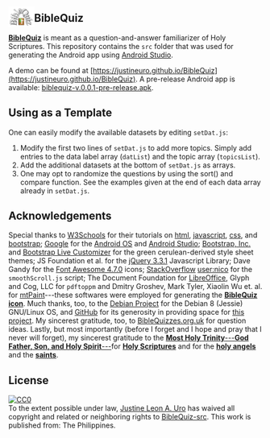 ## <img alt="BQ Logo" src="BQ-2.png" style="margin-bottom: -5px" height="40" width="51" valign="bottom"/>**BibleQuiz**

[**BibleQuiz**](https://justineuro.github.io) is meant as a question-and-answer familiarizer of Holy Scriptures.  This repository contains the `src` folder that was used for generating the Android app using [Android Studio](https://developer.android.com/studio/index.html).

A demo can be found at [https://justineuro.github.io/BibleQuiz](https://justineuro.github.io/BibleQuiz).  A pre-release Android app is available: [biblequiz-v.0.0.1-pre-release.apk](https://github.com/justineuro/BibleQuiz/releases/download/pre-release-v.0.0.1/biblequiz-v.0.0.1-pre-release.apk).

## Using as a Template
One can easily modify the available datasets by editing `setDat.js`:

1. Modify the first two lines of `setDat.js` to add more topics.  Simply add entries to the data label array (`datList`) and the topic array (`topicsList`).
2. Add the additional datasets at the bottom of `setDat.js` as arrays.
3. One may opt to randomize the questions by using the sort() and compare function.  See the examples given at the end of each data array already in `setDat.js`.

## Acknowledgements
Special thanks to [W3Schools](https://www.w3schools.com/) for their tutorials on [html](https://www.w3schools.com/html), [javascript](https://www.w3schools.com/js), [css](https://www.w3schools.com/css), and [bootstrap](https://www.w3schools.com/bootstrap);  [Google](https://www.google.com) for the [Android OS](https://en.wikipedia.org/wiki/Android_(operating_system)) and [Android Studio](https://developer.android.com/studio/index.html); [Bootstrap, Inc.](http://getbootstrap.com) and [Bootstrap Live Customizer](https://www.bootstrap-live-customizer.com) for the green cerulean-derived style sheet themes; JS Foundation et al. for the [jQuery 3.3.1](https://jquery.com/) Javascript Library; Dave Gandy for the [Font Awesome 4.7.0](http://fontawesome.io) icons; [StackOverflow](https://stackoverflow.com/questions/18071046/smooth-scroll-to-specific-div-on-click) [user:nico](https://stackoverflow.com/users/2654866/nico) for the `smoothScroll.js` script; The Document Foundation for [LibreOffice](https://www.libreoffice.org/en), Glyph and Cog, LLC for `pdftoppm` and Dmitry Groshev, Mark Tyler, Xiaolin Wu et. al. for [mtPaint](http://mtpaint.sourceforge.net/)---these softwares were employed for generating the [**BibleQuiz**](https://justineuro.github.io/BibleQuiz) [**icon**](BQ-2.png).  Much thanks, too, to the [Debian Project](https://www.debian.org) for the Debian 8 (Jessie) GNU/Linux OS, and [GitHub](https://github.com) for its generosity in providing space for [this project](https://github.com/justineuro/BibleQuiz-src).  My sincerest gratitude, too, to [BibleQuizzes.org.uk](http://www.biblequizzes.org.uk/) for question ideas. Lastly, but most importantly (before I forget and I hope and pray that I never will forget), my sincerest gratitude to the [**Most Holy Trinity**---**God Father, Son, and Holy Spirit**---](https://en.wikipedia.org/wiki/Trinity)for [**Holy Scriptures**](https://en.wikipedia.org/wiki/Bible) and for the [**holy angels**](https://en.wikipedia.org/wiki/Angel) and the [**saints**](https://en.wikipedia.org/wiki/Saint).  


## License
<p xmlns:dct="http://purl.org/dc/terms/" xmlns:vcard="http://www.w3.org/2001/vcard-rdf/3.0#">
  <a rel="license"
     href="http://creativecommons.org/publicdomain/zero/1.0/">
    <img src="http://i.creativecommons.org/p/zero/1.0/88x31.png" style="border-style: none;" alt="CC0" />
  </a>
  <br />
  To the extent possible under law,
  <a rel="dct:publisher"
     href="https://github.com/justineuro">
    <span property="dct:title">Justine Leon A. Uro</span></a>
  has waived all copyright and related or neighboring rights to
  <span property="dct:title"><a href="https://github.com/justineuro/BibleQuiz-src">BibleQuiz-src</a></span>.
This work is published from:
<span property="vcard:Country" datatype="dct:ISO3166"
      content="PH" about="https://github.com/justineuro/BibleQuiz-src">
  The Philippines</span>.
</p>